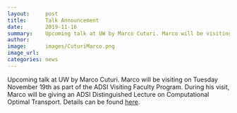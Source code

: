 ```yaml
---
layout:     post
title:      Talk Announcement
date:       2019-11-16
summary:    Upcoming talk at UW by Marco Cuturi. Marco will be visiting on Tuesday November 19th as part of the ADSI Visiting Faculty Program. During his visit, Marco will be giving an ADSI Distinguished Lecture on Computational Optimal Transport. 
author:     
image:      images/CuturiMarco.png
image_url:  
categories: news
---
```

Upcoming talk at UW by Marco Cuturi. Marco will be visiting on Tuesday November 19th as part of the ADSI Visiting Faculty Program. During his visit, Marco will be giving an ADSI Distinguished Lecture on Computational Optimal Transport. Details can be found [here](https://blogs.uw.edu/tops/marco-cuturi-computational-optimal-transport/).
